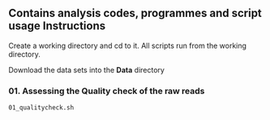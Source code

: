 ## Contains analysis codes, programmes and script usage Instructions

Create a working directory and cd to it. All scripts run from the working directory.

Download the data sets into the **Data** directory 

### 01. Assessing the Quality check of the raw reads
```
01_qualitycheck.sh

```

